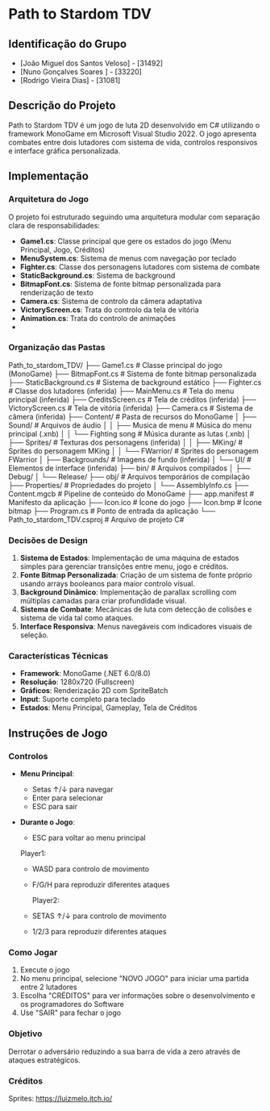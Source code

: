 # Path to Stardom TDV

## Identificação do Grupo

- [João Miguel dos Santos Veloso] - [31492]
- [Nuno Gonçalves Soares ] - [33220]
- [Rodrigo Vieira Dias] - [31081]
  
## Descrição do Projeto

Path to Stardom TDV é um jogo de luta 2D desenvolvido em C# utilizando o framework MonoGame em Microsoft Visual Studio 2022. O jogo apresenta combates entre dois lutadores com sistema de vida, controlos responsivos e interface gráfica personalizada. 

## Implementação

### Arquitetura do Jogo

O projeto foi estruturado seguindo uma arquitetura modular com separação clara de responsabilidades:

- **Game1.cs**: Classe principal que gere os estados do jogo (Menu Principal, Jogo, Créditos)
- **MenuSystem.cs**: Sistema de menus com navegação por teclado
- **Fighter.cs**: Classe dos personagens lutadores com sistema de combate
- **StaticBackground.cs**: Sistema de background
- **BitmapFont.cs**: Sistema de fonte bitmap personalizada para renderização de texto
- **Camera.cs**: Sistema de controlo da câmera adaptativa
- **VictoryScreen.cs**: Trata do controlo da tela de vitória
- **Animation.cs**: Trata do controlo de animações
- 
### Organização das Pastas

Path_to_stardom_TDV/
├── Game1.cs                    # Classe principal do jogo (MonoGame)
├── BitmapFont.cs              # Sistema de fonte bitmap personalizada
├── StaticBackground.cs        # Sistema de background estático
├── Fighter.cs                 # Classe dos lutadores (inferida)
├── MainMenu.cs               # Tela do menu principal (inferida)
├── CreditsScreen.cs          # Tela de créditos (inferida)
├── VictoryScreen.cs          # Tela de vitória (inferida)
├── Camera.cs                 # Sistema de câmera (inferida)
├── Content/                  # Pasta de recursos do MonoGame
│   ├── Sound/               # Arquivos de áudio
│   │   ├── Musica de menu   # Música do menu principal (.xnb)
│   │   └── Fighting song    # Música durante as lutas (.xnb)
│   ├── Sprites/             # Texturas dos personagens (inferida)
│   │   ├── MKing/          # Sprites do personagem MKing
│   │   └── FWarrior/       # Sprites do personagem FWarrior
│   ├── Backgrounds/         # Imagens de fundo (inferida)
│   └── UI/                  # Elementos de interface (inferida)
├── bin/                     # Arquivos compilados
│   ├── Debug/
│   └── Release/
├── obj/                     # Arquivos temporários de compilação
├── Properties/              # Propriedades do projeto
│   └── AssemblyInfo.cs
├── Content.mgcb             # Pipeline de conteúdo do MonoGame
├── app.manifest             # Manifesto da aplicação
├── Icon.ico                 # Ícone do jogo
├── Icon.bmp                 # Ícone bitmap
├── Program.cs               # Ponto de entrada da aplicação
└── Path_to_stardom_TDV.csproj  # Arquivo de projeto C#


### Decisões de Design

1. **Sistema de Estados**: Implementação de uma máquina de estados simples para gerenciar transições entre menu, jogo e créditos.
2. **Fonte Bitmap Personalizada**: Criação de um sistema de fonte próprio usando arrays booleanos para maior controlo visual.
3. **Background Dinâmico**: Implementação de parallax scrolling com múltiplas camadas para criar profundidade visual.
4. **Sistema de Combate**: Mecânicas de luta com detecção de colisões e sistema de vida tal como ataques.
5. **Interface Responsiva**: Menus navegáveis com indicadores visuais de seleção.

### Características Técnicas

- **Framework**: MonoGame (.NET 6.0/8.0)
- **Resolução**: 1280x720 (Fullscreen)
- **Gráficos**: Renderização 2D com SpriteBatch
- **Input**: Suporte completo para teclado
- **Estados**: Menu Principal, Gameplay, Tela de Créditos

## Instruções de Jogo

### Controlos

- **Menu Principal**: 
  - Setas ↑/↓ para navegar
  - Enter para selecionar
  - ESC para sair
- **Durante o Jogo**:
  - ESC para voltar ao menu principal

  Player1:
  - WASD para controlo de movimento
  - F/G/H para reproduzir diferentes ataques

    Player2:
  - SETAS ↑/↓ para controlo de movimento
  - 1/2/3 para reproduzir diferentes ataques

### Como Jogar
1. Execute o jogo
2. No menu principal, selecione "NOVO JOGO" para iniciar uma partida entre 2 lutadores
3. Escolha "CRÉDITOS" para ver informações sobre o desenvolvimento e os programadores do Software
4. Use "SAIR" para fechar o jogo

### Objetivo
Derrotar o adversário reduzindo a sua barra de vida a zero através de ataques estratégicos.

### Créditos
Sprites: https://luizmelo.itch.io/
